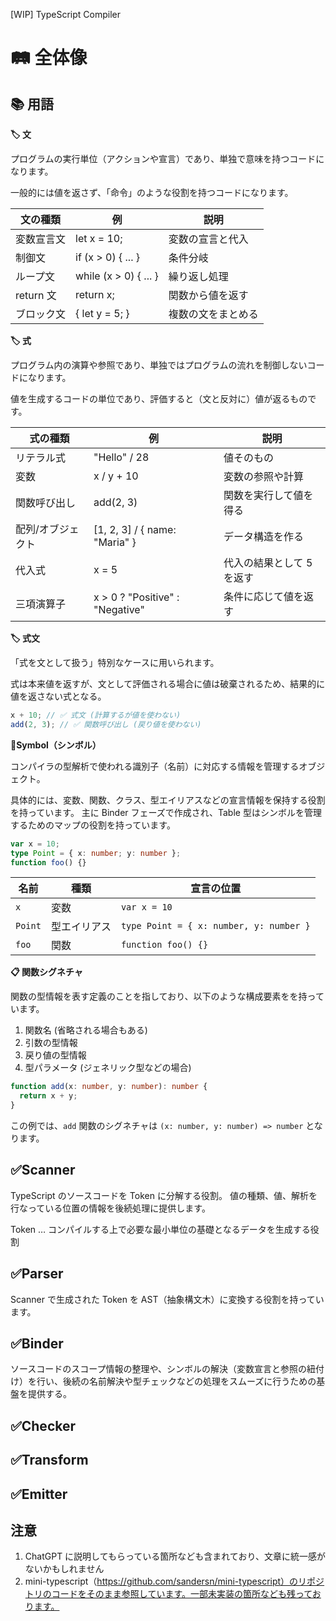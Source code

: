 [WIP] TypeScript Compiler

# 🛤️ 全体像

## 📚 用語

**🏷️ 文**

プログラムの実行単位（アクションや宣言）であり、単独で意味を持つコードになります。

一般的には値を返さず、「命令」のような役割を持つコードになります。

| 文の種類   | 例                    | 説明               |
| ---------- | --------------------- | ------------------ |
| 変数宣言文 | let x = 10;           | 変数の宣言と代入   |
| 制御文     | if (x > 0) { ... }    | 条件分岐           |
| ループ文   | while (x > 0) { ... } | 繰り返し処理       |
| return 文  | return x;             | 関数から値を返す   |
| ブロック文 | { let y = 5; }        | 複数の文をまとめる |

**🏷️ 式**

プログラム内の演算や参照であり、単独ではプログラムの流れを制御しないコードになります。

値を生成するコードの単位であり、評価すると（文と反対に）値が返るものです。

| 式の種類          | 例                              | 説明                      |
| ----------------- | ------------------------------- | ------------------------- |
| リテラル式        | "Hello" / 28                    | 値そのもの                |
| 変数              | x / y + 10                      | 変数の参照や計算          |
| 関数呼び出し      | add(2, 3)                       | 関数を実行して値を得る    |
| 配列/オブジェクト | [1, 2, 3] / { name: "Maria" }   | データ構造を作る          |
| 代入式            | x = 5                           | 代入の結果として 5 を返す |
| 三項演算子        | x > 0 ? "Positive" : "Negative" | 条件に応じて値を返す      |

**🏷️ 式文**

「式を文として扱う」特別なケースに用いられます。

式は本来値を返すが、文として評価される場合に値は破棄されるため、結果的に値を返さない式となる。

```ts
x + 10; // ✅ 式文 (計算するが値を使わない)
add(2, 3); // ✅ 関数呼び出し (戻り値を使わない)
```

**🛑Symbol（シンボル）**

コンパイラの型解析で使われる識別子（名前）に対応する情報を管理するオブジェクト。

具体的には、変数、関数、クラス、型エイリアスなどの宣言情報を保持する役割を持っています。
主に Binder フェーズで作成され、Table 型はシンボルを管理するためのマップの役割を持っています。

```ts
var x = 10;
type Point = { x: number; y: number };
function foo() {}
```

| 名前    | 種類         | 宣言の位置                              |
| ------- | ------------ | --------------------------------------- |
| `x`     | 変数         | `var x = 10`                            |
| `Point` | 型エイリアス | `type Point = { x: number, y: number }` |
| `foo`   | 関数         | `function foo() {}`                     |

**📋 関数シグネチャ**

関数の型情報を表す定義のことを指しており、以下のような構成要素をを持っています。

1. 関数名 (省略される場合もある)
2. 引数の型情報
3. 戻り値の型情報
4. 型パラメータ (ジェネリック型などの場合)

```ts
function add(x: number, y: number): number {
  return x + y;
}
```

この例では、`add` 関数のシグネチャは `(x: number, y: number) => number` となります。

## ✅Scanner

TypeScript のソースコードを Token に分解する役割。
値の種類、値、解析を行なっている位置の情報を後続処理に提供します。

Token … コンパイルする上で必要な最小単位の基礎となるデータを生成する役割

## ✅Parser

Scanner で生成された Token を AST（抽象構文木）に変換する役割を持っています。

## ✅Binder

ソースコードのスコープ情報の整理や、シンボルの解決（変数宣言と参照の紐付け）を行い、後続の名前解決や型チェックなどの処理をスムーズに行うための基盤を提供する。

## ✅Checker

## ✅Transform

## ✅Emitter

## 注意

1. ChatGPT に説明してもらっている箇所なども含まれており、文章に統一感がないかもしれません
2. mini-typescript（https://github.com/sandersn/mini-typescript）のリポジトリのコードをそのまま参照しています。一部未実装の箇所なども残っております。
